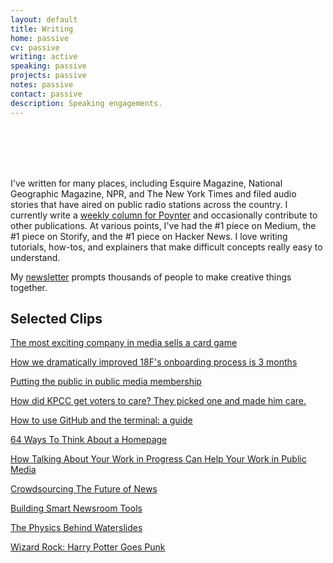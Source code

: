 ```yaml
---
layout: default
title: Writing
home: passive
cv: passive
writing: active
speaking: passive
projects: passive
notes: passive
contact: passive
description: Speaking engagements.
---
```


<br>
<br>
<br>
<br>

I've written for many places, including Esquire Magazine, National Geographic Magazine, NPR, and The New York Times and filed audio stories that have aired on public radio stations across the country. I currently write a [weekly column for Poynter](http://www.poynter.org/author/melody-kramer/) and occasionally contribute to other publications. At various points, I've had the #1 piece on Medium, the #1 piece on Storify, and the #1 piece on Hacker News. I love writing tutorials, how-tos, and explainers that make difficult concepts really easy to understand.

My [newsletter](http://www.tinyletter.com/melodykramer) prompts thousands of people to make creative things together.

## Selected Clips

[The most exciting company in media sells a card game](http://www.niemanlab.org/2015/12/the-most-exciting-company-in-media-sells-a-card-game/)

[How we dramatically improved 18F's onboarding process is 3 months](https://18f.gsa.gov/2015/12/01/how-we-dramatically-improved-18fs-onboarding-process-in-3-months/)

[Putting the public in public media membership](http://www.niemanlab.org/2015/07/putting-the-public-into-public-media-membership/)

[How did KPCC get voters to care? They picked one and made him care.](http://www.poynter.org/news/media-innovation/324863/how-did-kpcc-get-voters-to-care-they-picked-one-and-made-him-care/)

[How to use GitHub and the terminal: a guide](https://18f.gsa.gov/2015/03/03/how-to-use-github-and-the-terminal-a-guide/)

[64 Ways To Think About a Homepage](https://medium.com/thelist/64-ways-to-think-about-a-news-homepage-223c01952d26)

[How Talking About Your Work in Progress Can Help Your Work in Public Media ](http://airmediaworks.org/blog/sharing-out-loud)

[Crowdsourcing The Future of News](http://www.niemanlab.org/2014/12/crowdsourcing-the-future-of-news/)

[Building Smart Newsroom Tools ](https://source.opennews.org/en-US/learning/building-smart-newsroom-tools/)

[The Physics Behind Waterslides](http://news.nationalgeographic.com/news/2013/07/130704-water-slide-water-park-theme-design-engineering-physics/)

[Wizard Rock: Harry Potter Goes Punk](http://www.npr.org/templates/story/story.php?storyId=11162595)
